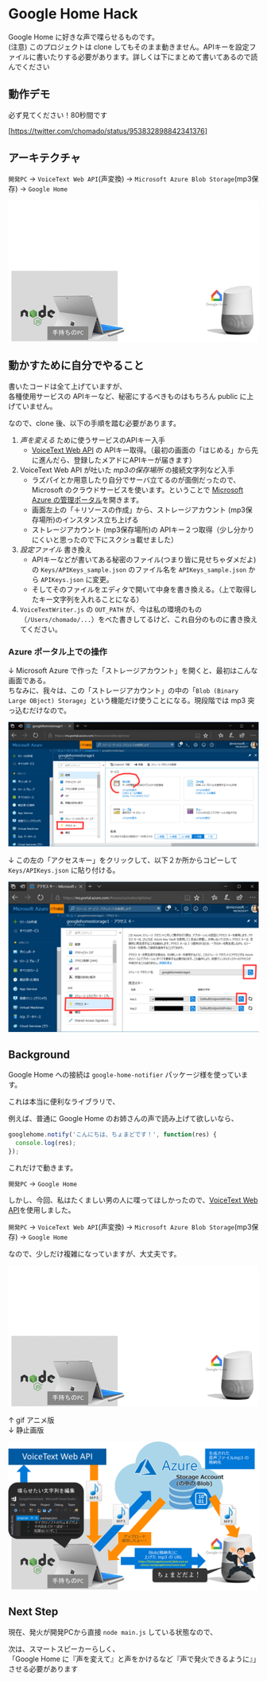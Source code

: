 # Google Home Hack

Google Home に好きな声で喋らせるものです。     
(注意) このプロジェクトは clone してもそのまま動きません。APIキーを設定ファイルに書いたりする必要があります。詳しくは下にまとめて書いてあるので読んでください

## 動作デモ

必ず見てください！80秒間です

[https://twitter.com/chomado/status/953832898842341376]

## アーキテクチャ

`開発PC` → `VoiceText Web API`(声変換) → `Microsoft Azure Blob Storage`(mp3保存) → `Google Home`

![](Img/architecture.gif)

## 動かすために自分でやること

書いたコードは全て上げていますが、   
各種使用サービスの APIキーなど、秘密にするべきものはもちろん public に上げていません。

なので、clone 後、以下の手順を踏む必要があります。

1. *声を変える* ために使うサービスのAPIキー入手
    - [VoiceText Web API](https://cloud.voicetext.jp/webapi) の APIキー取得。（最初の画面の「はじめる」から先に進んだら、登録したメアドにAPIキーが届きます）
2. VoiceText Web API が吐いた *mp3の保存場所* の接続文字列など入手
    - ラズパイとか用意したり自分でサーバ立てるのが面倒だったので、Microsoft のクラウドサービスを使います。ということで [Microsoft Azure の管理ポータル](http://portal.azure.com)を開きます。
	- 画面左上の「＋リソースの作成」から、ストレージアカウント (mp3保存場所)のインスタンス立ち上げる
    - ストレージアカウント (mp3保存場所)の APIキー２つ取得（少し分かりにくいと思ったので下にスクショ載せました）
3. *設定ファイル* 書き換え
    - APIキーなどが書いてある秘密のファイル(つまり皆に見せちゃダメだよ)の `Keys/APIKeys_sample.json` のファイル名を `APIKeys_sample.json` から `APIKeys.json` に変更。
    - そしてそのファイルをエディタで開いて中身を書き換える。（上で取得したキー文字列を入れることになる）
4. `VoiceTextWriter.js` の `OUT_PATH` が、今は私の環境のもの（`/Users/chomado/...`）をべた書きしてるけど、これ自分のものに書き換えてください。

### Azure ポータル上での操作

↓ Microsoft Azure で作った「ストレージアカウント」を開くと、最初はこんな画面である。    
ちなみに、我々は、この「ストレージアカウント」の中の「`Blob (Binary Large OBject) Storage`」という機能だけ使うことになる。現段階では mp3 突っ込むだけなので。

![](Img/ScreenShot/about_storageAccount1.png)

↓ この左の「アクセスキー」をクリックして、以下２か所からコピーして `Keys/APIKeys.json` に貼り付ける。

![](Img/ScreenShot/get_storageAccount_keys.png)


## Background

Google Home への接続は `google-home-notifier` パッケージ様を使っています。

これは本当に便利なライブラリで、

例えば、普通に Google Home のお姉さんの声で読み上げて欲しいなら、
````js
googlehome.notify('こんにちは、ちょまどです！', function(res) {
  console.log(res);
});
````
これだけで動きます。

`開発PC` → `Google Home`

しかし、今回、私はたくましい男の人に喋ってほしかったので、[VoiceText Web API](https://cloud.voicetext.jp/webapi)を使用しました。

`開発PC` → `VoiceText Web API`(声変換) → `Microsoft Azure Blob Storage`(mp3保存) → `Google Home`

なので、少しだけ複雑になっていますが、大丈夫です。

![](Img/architecture.gif)

↑ gif アニメ版    
↓ 静止画版

![](Img/architecture.png)

## Next Step

現在、発火が開発PCから直接 `node main.js` している状態なので、

次は、スマートスピーカーらしく、    
「Google Home に『声を変えて』と声をかけるなど『声で発火できるように』」させる必要があります
